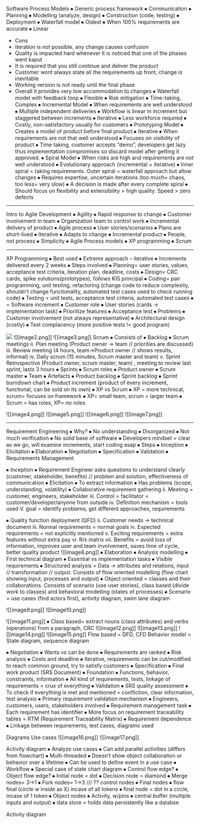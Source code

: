 Software Process Models
⦁	Generic process framework
 ⦁	Communication
 ⦁	Planning
 ⦁	Modelling (analyze, design)
 ⦁	Construction (code, testing)
 ⦁	Deployment
⦁	Waterfall model
 ⦁ Oldest
 ⦁ When 100% requirements are accurate
 ⦁ Linear
 - Cons
 - Iteration is not possible, any change causes confusion
 - Quality is impacted hard whenever it is noticed that one of the phases went kaput
 - It is required that you still continue and deliver the product
 - Customer wont always state all the requirements up front, change is inevitable
 - Working version is not ready until the final phase
  - Overall it provides very low accommodation to changes
⦁	Waterfall model with feedback loop
	⦁	Flexible
	⦁	Risk mitigation
	⦁	Time-taking, Complex
⦁	Incremental Model
	⦁	When requirements are well understood
	⦁	Multiple independent deliveries
	⦁	Workflow is linear in increment but staggered between increments
⦁	Iterative
	⦁	Less workforce required
	⦁	Costly, non-satisfactory usually for customers
⦁	 Prototyping Model
	⦁	Creates a model of product before final product
	⦁	Iterative
	⦁	When requirements are not that well understood
	⦁	Focuses on visibility of product
	⦁	Time taking, customer accepts “demo”, developers get lazy thus implementation compromises so discard model after getting it approved.
⦁	Spiral Model
	⦁	When risks are high and requirements are not well understood
	⦁	Evolutionary approach (incremental + iterative)
	⦁	Inner spiral = taking requirements. Outer spiral = waterfall approach but allow changes
	⦁	Requires expertise, uncertain iterations (too much= chaos, too less= very slow)
	⦁	A decision is made after every complete spiral
	⦁	 Should focus on flexibility and extensibility > high quality. Speed > zero defects


---

Intro to Agile Development
⦁	Agility
	⦁	Rapid response to change
	⦁	Customer involvement in team
	⦁	Organization team to control work
	⦁	Incremental delivery of product
⦁	Agile process
	⦁	User stories/scenarios
	⦁	Plans are short-lived
	⦁	Iterative
	⦁	Adapts to change
	⦁	Incremental product
	⦁	People, not process
	⦁	Simplicity
⦁	Agile Process models
	⦁	XP programming
	⦁	Scrum

---

XP Programming
⦁	Best used
	⦁	Extreme approach – iterative
	⦁	Increments delivered every 2 weeks
⦁	Steps involved
	⦁	Planning= user stories, values, acceptance test criteria, iteration plan, deadline, costs
	⦁	Design= CRC cards, spike solutions(prototypes), follows KIS principal
	⦁	Coding= pair programming, unit testing, refactoring (change code to reduce complexity, shouldn’t change functionality, automated test cases used to check running code)
	⦁	Testing = unit tests, acceptance test criteria, automated test cases
	⦁	= Software increment
⦁	Customer role
	⦁	User stories (cards -> implementation task)
	⦁	Prioritize features
	⦁	Acceptance test
⦁	Problems
	⦁	Customer involvement (not always representative)
	⦁	Architectural design (costly)
	⦁	Test complacency (more positive tests != good program)

 ![](image1.png)
 ![[image2.png]]
 ![[image3.png]]
Scrum
⦁	Consists of
⦁	Backlog
⦁	Scrum meetings
ii. Plan meeting (Product owner -> team // priorities are discussed)
iii. Review meeting (4 hours, team->Product owner // shows results, informal)
iv. Daily scrum (15 minutes, Scrum master and team)
v. Sprint Retrospective (Product owner, scrum master, team) , meeting to review last sprint, lasts 3 hours
⦁	Sprints
⦁	Scrum roles
⦁	Product owner
⦁	Scrum master
⦁	Team
⦁	Artefacts
⦁	Product backlog
⦁	Sprint backlog
⦁	Sprint burndown chart
⦁	Product increment (product of every increment, functional, can be sold on its own)
⦁	XP vs Scrum
⦁	XP = more technical, scrum= focuses on framework
⦁	XP= small team, scrum = larger team
⦁	Scrum = has roles, XP= no roles

 ![[image4.png]]
![[image5.png]]
![[image6.png]]
![[image7.png]]

---

Requirement Engineering
⦁	Why?
⦁	No understanding
⦁	Disorganized
⦁	Not much verification
⦁	No solid base of software
⦁	Developers mindset = clear as we go, will examine increments, start coding asap
⦁	Steps
⦁	Inception
⦁	Elicitation
⦁	Elaboration
⦁	Negotiation
⦁	Specification
⦁	Validation
⦁	Requirements Management

⦁	Inception
⦁	Requirement Engineer asks questions to understand clearly (customer, stakeholder, benefits) // problem and solution, effectiveness of communication
⦁	Elicitation
⦁	To extract information
⦁	Has problems (scope, understanding, volatility)
⦁	Collaborative requirement gathering
ii. Meeting = customer, engineers, stakeholder
iii. Control = facilitator = customer/developer/anyone from outside
iv. Definition mechanism = tools used
V. goal = identify problems, get different approaches, requirements

⦁	Quality function deployment (QFD)
ii. Customer needs -> technical document
iii. Normal requirements = normal goals
iv. Expected requirements = not explicitly mentioned
v. Exciting requirements = extra features without extra pay
vi. R/s matrix
vii. Benefits = avoid loss of information, improves user and team involvement, saves time of cycle, better quality product
 ![[image8.png]]
⦁	Elaboration
⦁	Analysis modelling
⦁	First technical diagram
⦁	Essential vs implementation tasks
⦁	Visible requirements
⦁	Structured analysis = Data -> attributes and relations, input // transformation // output. Consists of flow oriented modelling (flow chart showing input, processes and output)
⦁	Object oriented = classes and their collaborations. Consists of scenario (use user stories), class based (divide work to classes) and behavioral modelling (states of processes)
⦁	Scenario = use cases (find actors first), activity diagram, swim lane diagram

![[image9.png]]
![[image10.png]]

![[image11.png]]
⦁	Class based= extract nouns (class attributes) and verbs (operations) from a paragraph, CRC
 ![[image12.png]]
 ![[image13.png]]
![[image14.png]]
![[image15.png]]
Flow based = DFD, CFD
Behavior model = State diagram, sequence diagram








⦁	Negotiation
⦁	Wants vs can be done
⦁	Requirements are ranked
⦁	Risk analysis
⦁	Costs and deadline
⦁	Iterative, requirements can be cut/modified to reach common ground, try to satisfy customers
⦁	Specification
⦁	Final work product (SRS Document)
⦁	Foundation
⦁	Functions, behavior, constraints, information
⦁	All kind of requirements, tests, linkage of requirements = crux of everything
⦁	Validation
⦁	SRS quality assessment
⦁	To check if everything is met and mentioned = confliction, clear information, test analysis
⦁	Primary requirement validation mechanism
⦁	Engineers, customers, users, stakeholders involved
⦁	Requirement management task
⦁	Each requirement has identifier
⦁	More focus on requirement traceability tables = RTM (Requirement Traceability Matrix)
⦁	Requirement dependence
⦁	Linkage between requirements, test cases, diagrams used

Diagrams
Use cases
 ![[image16.png]]
 ![[image17.png]]

Activity diagram
⦁	Analyze use cases
⦁	Can add parallel activities (differs from flowchart)
⦁	Multi-threaded
⦁	Doesn’t show object collaboration or behavior over a lifetime
⦁	Can be used to define event in a use case
⦁	Workflow
⦁	Special case of state chart diagram
⦁	Control flow edge?
⦁	Object flow edge?
⦁	Initial node = dot
⦁	Decision node = diamond
⦁	Merge nodes= 3->1
⦁	Fork nodes= 1->3 /// ?? control nodes
⦁	Final nodes
⦁	flow final (circle w inside as X) incase of all tokens
⦁	final node = dot in a circle, incase of 1 token
⦁	Object nodes
⦁	Activity, w/pins
⦁	central buffer (multiple inputs and output)
⦁	data store = holds data persistently like a databse









Activity diagram
